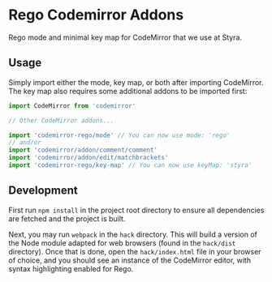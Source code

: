 # Rego Codemirror Addons

Rego mode and minimal key map for CodeMirror that we use at Styra.

## Usage

Simply import either the mode, key map, or both after importing CodeMirror. The key map also requires some additional addons to be imported first:

```javascript
import CodeMirror from 'codemirror'

// Other CodeMirror addons...

import 'codemirror-rego/mode' // You can now use mode: 'rego'
// and/or
import 'codemirror/addon/comment/comment'
import 'codemirror/addon/edit/matchbrackets'
import 'codemirror-rego/key-map' // You can now use keyMap: 'styra'
```

## Development

First run `npm install` in the project root directory to ensure all dependencies are fetched and the project is built.

Next, you may run `webpack` in the `hack` directory. This will build a version of the Node module adapted for web browsers
(found in the `hack/dist` directory). Once that is done, open the `hack/index.html` file in your browser of choice, and you
should see an instance of the CodeMirror editor, with syntax highlighting enabled for Rego.
